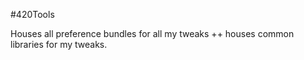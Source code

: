 #420Tools

Houses all preference bundles for all my tweaks ++ houses common libraries for my tweaks.